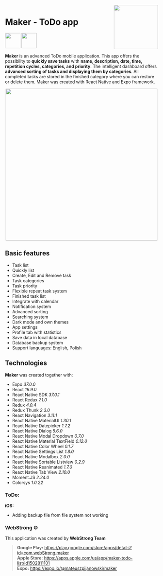 <img align="right" width="145px" src="https://webstrong.pl/assets/Maker/app_images/logo.png" alt="">

# Maker - ToDo app 
<a href="https://play.google.com/store/apps/details?id=com.webStrong.maker" target="_blank"><img src="https://webstrong.pl/assets/templates/google_play_en.png" height="50"/></a>
<a href="https://apps.apple.com/us/app/maker-todo-list/id1502811101" target="_blank"><img src="https://webstrong.pl/assets/templates/apple_store_en.png" height="50"/></a>

**Maker** is an advanced ToDo mobile application. This app offers the possibility to **quickly save tasks** with **name, description, date, time, repetition cycles, categories, and priority**. The intelligent dashboard offers **advanced sorting of tasks and displaying them by categories**. All completed tasks are stored in the finished category where you can restore or delete them. Maker was created with React Native and Expo framework.

<p align="center"><img src="https://webstrong.pl/assets/Maker/promo_images/maker_promo.png" width="500px" /></p>

## Basic features  
  
- Task list
- Quickly list
- Create, Edit and Remove task
- Task categories
- Task priority
- Flexible repeat task system
- Finished task list
- Integrate with calendar
- Notification system
- Advanced sorting
- Searching system
- Dark mode and own themes
- App settings
- Profile tab with statistics
- Save data in local database
- Database backup system
- Support languages: English, Polish

## Technologies  
**Maker** was created together with:

- Expo <i>37.0.0</i>
- React <i>16.9.0</i>
- React Native SDK <i>37.0.1</i>
- React Redux <i>7.1.0</i>  
- Redux <i>4.0.4</i>  
- Redux Thunk <i>2.3.0</i>  
- React Navigation <i>3.11.1</i>  
- React Native MaterialUI <i>1.30.1</i>  
- React Native Datepicker <i>1.7.2</i>  
- React Native Dialog <i>5.6.0</i>  
- React Native Modal Dropdown <i>0.7.0</i>  
- React Native Material TextField <i>0.12.0</i>  
- React Native Color Wheel <i>0.1.7</i>  
- React Native Settings List <i>1.8.0</i>  
- React Native Modalbox <i>2.0.0</i>  
- React Native Sortable Listview <i>0.2.9</i>  
- React Native Reanimated <i>1.7.0</i>  
- React Native Tab View <i>2.10.0</i>  
- Moment.JS <i>2.24.0</i>
- Colorsys <i>1.0.22</i>

### ToDo:
**iOS:**
- Adding backup file from file system not working

### WebStrong &copy;  

This application was created by **WebStrong Team** <br />
> **Google Play:** https://play.google.com/store/apps/details?id=com.webStrong.maker <br />
> **Apple Store:** https://apps.apple.com/us/app/maker-todo-list/id1502811101 <br />
> **Expo:** https://expo.io/@mateuszpijanowski/maker
